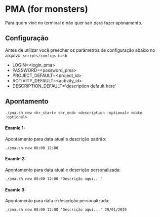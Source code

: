# PMA (for monsters)

Para quem vive no terminal e não quer sair para fazer aponamento.

## Configuração

Antes de utilizar você preecher os parâmetros de configuração abaixo no arquivo: `scripts/configs.bash`

- LOGIN=<login_pma>
- PASSWORD=<password_pma>
- PROJECT_DEFAULT=<project_id>
- ACTIVITY_DEFAULT=<activity_id>
- DESCRIPTION_DEFAULT='description default here'

## Apontamento

`./pma.sh new <hr_start> <hr_end> <description :optional> <date :optional>`

#### Examle 1:
Apontamento para data atual e descrição padrão:

`./pma.sh new 08:00 12:00`

#### Examle 2:
Apontamento para data atual e descrição personalizada:

`./pma.sh new 08:00 12:00 'Descrição aqui...'`

#### Examle 3:
Apontamento para data e descrição personalizada:

`./pma.sh new 08:00 12:00 'Descrição aqui...' 29/01/2020`

